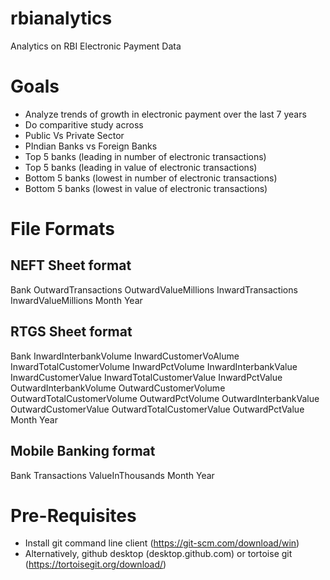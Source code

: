 # rbianalytics
Analytics on RBI Electronic Payment Data

# Goals
* Analyze trends of growth in electronic payment over the last 7 years
* Do comparitive study across 
 * Public Vs Private Sector
 * PIndian Banks vs Foreign Banks
 * Top 5 banks (leading in number of electronic transactions)
 * Top 5 banks (leading in value of electronic transactions)
 * Bottom 5 banks (lowest in number of electronic transactions)
 * Bottom 5 banks (lowest in value of electronic transactions)

# File Formats 
## NEFT Sheet format
Bank	OutwardTransactions	OutwardValueMillions	InwardTransactions	InwardValueMillions	Month	Year

## RTGS Sheet format
Bank	InwardInterbankVolume	InwardCustomerVoAlume	InwardTotalCustomerVolume	InwardPctVolume	InwardInterbankValue	InwardCustomerValue	InwardTotalCustomerValue	InwardPctValue	OutwardInterbankVolume	OutwardCustomerVolume	OutwardTotalCustomerVolume	OutwardPctVolume	OutwardInterbankValue	OutwardCustomerValue	OutwardTotalCustomerValue	OutwardPctValue	Month	Year

## Mobile Banking format
Bank	Transactions	ValueInThousands	Month	Year


# Pre-Requisites
* Install git command line client (https://git-scm.com/download/win) 
* Alternatively, github desktop (desktop.github.com) or tortoise git (https://tortoisegit.org/download/)
